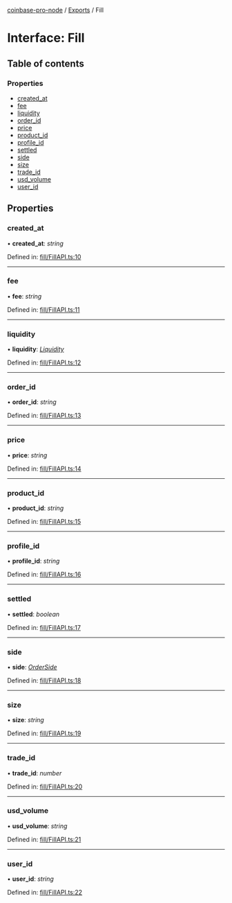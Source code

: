 [coinbase-pro-node](../README.md) / [Exports](../modules.md) / Fill

# Interface: Fill

## Table of contents

### Properties

- [created_at](fill.md#created_at)
- [fee](fill.md#fee)
- [liquidity](fill.md#liquidity)
- [order_id](fill.md#order_id)
- [price](fill.md#price)
- [product_id](fill.md#product_id)
- [profile_id](fill.md#profile_id)
- [settled](fill.md#settled)
- [side](fill.md#side)
- [size](fill.md#size)
- [trade_id](fill.md#trade_id)
- [usd_volume](fill.md#usd_volume)
- [user_id](fill.md#user_id)

## Properties

### created_at

• **created_at**: _string_

Defined in: [fill/FillAPI.ts:10](https://github.com/bennycode/coinbase-pro-node/blob/baa73d4/src/fill/FillAPI.ts#L10)

---

### fee

• **fee**: _string_

Defined in: [fill/FillAPI.ts:11](https://github.com/bennycode/coinbase-pro-node/blob/baa73d4/src/fill/FillAPI.ts#L11)

---

### liquidity

• **liquidity**: [_Liquidity_](../enums/liquidity.md)

Defined in: [fill/FillAPI.ts:12](https://github.com/bennycode/coinbase-pro-node/blob/baa73d4/src/fill/FillAPI.ts#L12)

---

### order_id

• **order_id**: _string_

Defined in: [fill/FillAPI.ts:13](https://github.com/bennycode/coinbase-pro-node/blob/baa73d4/src/fill/FillAPI.ts#L13)

---

### price

• **price**: _string_

Defined in: [fill/FillAPI.ts:14](https://github.com/bennycode/coinbase-pro-node/blob/baa73d4/src/fill/FillAPI.ts#L14)

---

### product_id

• **product_id**: _string_

Defined in: [fill/FillAPI.ts:15](https://github.com/bennycode/coinbase-pro-node/blob/baa73d4/src/fill/FillAPI.ts#L15)

---

### profile_id

• **profile_id**: _string_

Defined in: [fill/FillAPI.ts:16](https://github.com/bennycode/coinbase-pro-node/blob/baa73d4/src/fill/FillAPI.ts#L16)

---

### settled

• **settled**: _boolean_

Defined in: [fill/FillAPI.ts:17](https://github.com/bennycode/coinbase-pro-node/blob/baa73d4/src/fill/FillAPI.ts#L17)

---

### side

• **side**: [_OrderSide_](../enums/orderside.md)

Defined in: [fill/FillAPI.ts:18](https://github.com/bennycode/coinbase-pro-node/blob/baa73d4/src/fill/FillAPI.ts#L18)

---

### size

• **size**: _string_

Defined in: [fill/FillAPI.ts:19](https://github.com/bennycode/coinbase-pro-node/blob/baa73d4/src/fill/FillAPI.ts#L19)

---

### trade_id

• **trade_id**: _number_

Defined in: [fill/FillAPI.ts:20](https://github.com/bennycode/coinbase-pro-node/blob/baa73d4/src/fill/FillAPI.ts#L20)

---

### usd_volume

• **usd_volume**: _string_

Defined in: [fill/FillAPI.ts:21](https://github.com/bennycode/coinbase-pro-node/blob/baa73d4/src/fill/FillAPI.ts#L21)

---

### user_id

• **user_id**: _string_

Defined in: [fill/FillAPI.ts:22](https://github.com/bennycode/coinbase-pro-node/blob/baa73d4/src/fill/FillAPI.ts#L22)
